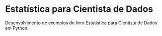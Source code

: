# Estatística para Cientista de Dados
Desenvolvimento de exemplos do livro Estatística para Cientista de Dados em Python.
